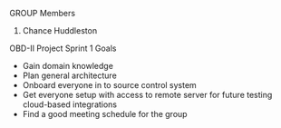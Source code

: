 GROUP Members
1. Chance Huddleston


OBD-II Project Sprint 1 Goals
- Gain domain knowledge
- Plan general architecture
- Onboard everyone in to source control system
- Get everyone setup with access to remote server for future testing cloud-based integrations
- Find a good meeting schedule for the group
